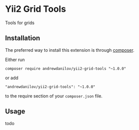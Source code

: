 Yii2 Grid Tools
===================
Tools for grids

Installation
------------

The preferred way to install this extension is through [composer](http://getcomposer.org/download/).

Either run

```
composer require andrewdanilov/yii2-grid-tools "~1.0.0"
```

or add

```
"andrewdanilov/yii2-grid-tools": "~1.0.0"
```

to the require section of your `composer.json` file.


Usage
-----

todo